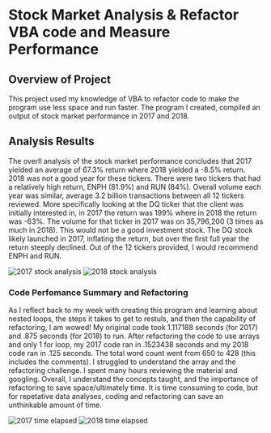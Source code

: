 # Stock Market Analysis & Refactor VBA code and Measure Performance

## Overview of Project
This project used my knowledge of VBA to refactor code to make the program use less space and run faster. The program I created, compiled an output of stock market performance in 2017 and 2018.

## Analysis Results
  The overll analysis of the stock market performance concludes that 2017 yielded an average of 67.3% return where 2018 yielded a -8.5% return. 2018 was not a good year for these tickers. 
There were two tickers that had a relatively high return, ENPH (81.9%) and RUN (84%). 
Overall volume each year was similar, average 3.2 billion transactions between all 12 tickers reviewed. 
More specifically looking at the DQ ticker that the client was initially interested in, in 2017 the return was 199% where in 2018 the return was -63%. 
The volume for that ticker in 2017 was on 35,796,200 (3 times as much in 2018). This would not be a good investment stock. 
The DQ stock likely launched in 2017, inflating the return, but over the first full year the return steeply declined.
Out of the 12 tickers provided, I would recommend ENPH and RUN.

![2017 stock analysis](https://user-images.githubusercontent.com/99093289/155895806-bd8b3af3-e5a7-494c-96a3-98af949a49b4.PNG)
![2018 stock analysis](https://user-images.githubusercontent.com/99093289/155895802-c4381f97-9f95-4a24-add2-d9762bbf0344.PNG)

### Code Perfomance Summary and Refactoring
  As I reflect back to my week with creating this program and learning about nested loops, the steps it takes to get to restuls, and then the capability of refactoring, I am wowed! 
My original code took 1.117188 seconds (for 2017) and .875 seconds (for 2018) to run. 
After refactoring the code to use arrays and only 1 for loop, my 2017 code ran in .1523438 seconds and my 2018 code ran in .125 seconds.
The total word count went from 650 to 428 (this includes the comments). I struggled to understand the array and the refactoring challenge. I spent many hours reviewing the material and googling. 
Overall, I understand the concepts taught, and the importance of refactoring to save space/ultimately time.
It is time consuming to code, but for repetative data analyses, coding and refactoring can save an unthinkable amount of time.   

![2017 time elapsed](https://user-images.githubusercontent.com/99093289/155895787-c9c2021b-e02a-438c-a022-3153c1286c2b.PNG)
![2018 time elapsed](https://user-images.githubusercontent.com/99093289/155895797-18b4ba04-92a2-477d-b54a-4ffeab17c74b.PNG)
